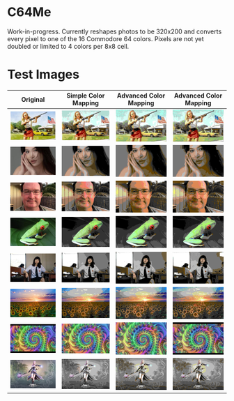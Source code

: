 # C64Me

Work-in-progress. Currently reshapes photos to be 320x200 and converts every pixel to one of the 16 Commodore 64 colors. Pixels are not yet doubled or limited to 4 colors per 8x8 cell.

# Test Images

Original                 |Simple Color Mapping              |Advanced Color Mapping       |Advanced Color Mapping
-------------------------|----------------------------------|-----------------------------|------------------------------
![Image 1](Images/1-original.jpg) | ![Simple](Images/1-output-a.png) | ![Advanced](Images/1-output-b.png)|![Multicolor Bitmap](Images/1-output-c.png)
![Image 2](Images/2-original.jpg) | ![Simple](Images/2-output-a.png) | ![Advanced](Images/2-output-b.png)|![Multicolor Bitamp](Images/2-output-c.png)
![Image 3](Images/3-original.jpg) | ![Simple](Images/3-output-a.png) | ![Advanced](Images/3-output-b.png)|![Multicolor Bitamp](Images/3-output-c.png)
![Image 4](Images/4-original.jpg) | ![Simple](Images/4-output-a.png) | ![Advanced](Images/4-output-b.png)|![Multicolor Bitamp](Images/4-output-c.png)
![Image 5](Images/5-original.jpg) | ![Simple](Images/5-output-a.png) | ![Advanced](Images/5-output-b.png)|![Multicolor Bitamp](Images/5-output-c.png)
![Image 6](Images/6-original.jpg) | ![Simple](Images/6-output-a.png) | ![Advanced](Images/6-output-b.png)|![Multicolor Bitamp](Images/6-output-c.png)
![Image 7](Images/7-original.jpg) | ![Simple](Images/7-output-a.png) | ![Advanced](Images/7-output-b.png)|![Multicolor Bitamp](Images/7-output-c.png)
![Image 8](Images/8-original.jpg) | ![Simple](Images/8-output-a.png) | ![Advanced](Images/8-output-b.png)|![Multicolor Bitamp](Images/8-output-c.png)

